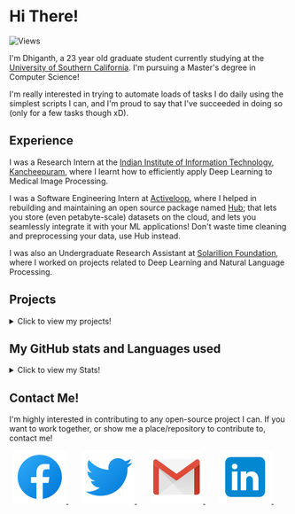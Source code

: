 # Hi There!

![Views](https://komarev.com/ghpvc/?username=dhiganthrao&color=blue&label=profile+views)

I'm Dhiganth, a 23 year old graduate student currently studying at the [University of Southern California](https://www.usc.edu/). I'm pursuing a Master's degree in Computer Science! 

I'm really interested in trying to automate loads of tasks I do daily using the simplest scripts I can, and I'm proud to say that I've succeeded in doing so (only for a few tasks though xD).

## Experience

I was a Research Intern at the [Indian Institute of Information Technology, Kancheepuram](https://www.iiitdm.ac.in/), where I learnt how to efficiently apply Deep Learning to Medical Image Processing.

I was a Software Engineering Intern at [Activeloop](https://activeloop.ai), where I helped in rebuilding and maintaining an open source package named [Hub](https://github.com/activeloopai/Hub); that lets you store (even petabyte-scale) datasets on the cloud, and lets you seamlessly integrate it with your ML applications! Don't waste time cleaning and preprocessing your data, use Hub instead.

I was also an Undergraduate Research Assistant at [Solarillion Foundation](https://solarillionfoundation.org/), where I worked on projects related to Deep Learning and Natural Language Processing.

## Projects

<details>
<summary> Click to view my projects! </summary>

 🐦 I developed a TwitterBot (written in Python) that tweets a list of hospitals based on the address pincode provided by the user. Check it out [here.](https://github.com/dhiganthrao/HospitalBot)

 🏨 I also deployed a Python script and used Google's ChatBot API, [Dialogflow](https://cloud.google.com/dialogflow/docs), on multiple Raspberry Pi's for a hotel scanning system which generates a unique QR code to unlock the door to the room of the user. Check it out [here.](https://github.com/dhiganthrao/Make-A-Thon)

 🏫 Along with a few of my friends, I helped build an advanced (sort of) Python script that attends your online classes and answers very basic questions for you in your place! Check it out [here.](https://github.com/dhiganthrao/bunk_bot) (By the way, I am in no way responsible if someone does, in fact, use this to attend online classes. That's on them.)

 👨🏻‍🔬 At Solarillion Foundation, my team and I have come up with a scalable, efficient model based on Transformer architectures to accurately translate German Sign Language into an output text sequence in German!

 ✈️ As part of my research in [Solarillion Foundation](https://github.com/solarillion), I built a two stage Machine Learning model to classify flights as delayed or not delayed, and to predict the time of delay (in minutes), if there was delay present. Check it out [here.](https://github.com/dhiganthrao/ML-Project)

 </details>

## My GitHub stats and Languages used

<details>
<summary> Click to view my Stats! </summary>

[![Dhiganth's GitHub stats](https://github-readme-stats.vercel.app/api?username=dhiganthrao&theme=dark&show_icons=true&hide=stars&count_private=true&title_color=blue&icon_color=white)](https://github.com/anuraghazra/github-readme-stats) [![Top Langs](https://github-readme-stats.vercel.app/api/top-langs/?username=dhiganthrao&layout=compact&theme=dark&title_color=blue&icon_color=white)](https://github.com/anuraghazra/github-readme-stats)
<!--<a href="https://github.com/DenverCoder1/github-readme-streak-stats">
    <img src="https://github-readme-streak-stats.herokuapp.com/?user=dhiganthrao&theme=dark"/>
</a>-->
</details>

## Contact Me!

I'm highly interested in contributing to any open-source project I can. If you want to work together, or show me a place/repository to contribute to, contact me!

<p align = 'center'>
 <a href = 'https://www.facebook.com/pokemeister9899/'><img src = 'https://raw.githubusercontent.com/dhiganthrao/dhiganthrao/master/Assets/Icons/Facebook.svg'>  </a>&nbsp;&nbsp;&nbsp;&nbsp;&nbsp;
 <a href = 'https://twitter.com/dhiganthrao'><img src = 'https://raw.githubusercontent.com/dhiganthrao/dhiganthrao/master/Assets/Icons/Twitter.svg'>
 </a>&nbsp;&nbsp;&nbsp;&nbsp;&nbsp;
 <a href = 'mailto:dhiganth00@gmail.com'><img src = 'https://raw.githubusercontent.com/dhiganthrao/dhiganthrao/master/Assets/Icons/Gmail.svg'>
 </a>&nbsp;&nbsp;&nbsp;&nbsp;&nbsp;
 <a href = 'https://www.linkedin.com/in/dhiganthrao/'> <img src = 'https://raw.githubusercontent.com/dhiganthrao/dhiganthrao/master/Assets/Icons/LinkedIn.svg'>
 </a>&nbsp;&nbsp;&nbsp;&nbsp;&nbsp;
 </p>
